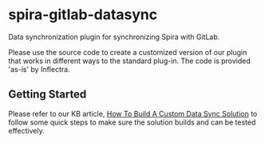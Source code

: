 # spira-gitlab-datasync
Data synchronization plugin for synchronizing Spira with GitLab.

Please use the source code to create a customized version of our plugin that works in different ways to the standard plug-in.
The code is provided 'as-is' by Inflectra.

## Getting Started
Please refer to our KB article, [How To Build A Custom Data Sync Solution](https://www.inflectra.com/Support/KnowledgeBase/KB403.aspx) to follow some quick steps to make sure the solution builds and can be tested effectively.
